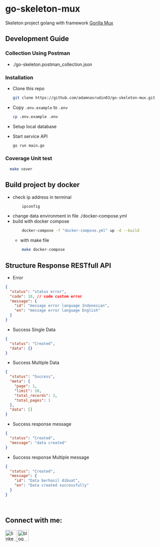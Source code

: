 # go-skeleton-mux
 Skeleton project golang with framework <a href="https://github.com/gorilla/mux" target="_blank"> Gorilla Mux </a>

## Development Guide

### Collection Using Postman
- ./go-skeleton.postman_collection.json
  
### Installation
- Clone this repo
    ```sh
    git clone https://github.com/adamnasrudin03/go-skeleton-mux.git
    ```

- Copy `.env.example` to `.env`

    ```sh
    cp .env.example .env
    ```
- Setup local database
- Start service API
    ```sh
    go run main.go
    ```

### Coverage Unit test
```sh
  make cover
```


## Build project by docker
- check ip address in terminal
    ```sh
        ipconfig
    ```
- change data environment in file ./docker-compose.yml
- build with docker compose
    ```sh
        docker-compose -f "docker-compose.yml" up -d --build 
    ```
    - with make file
    ```sh
        make docker-compose
    ```
    
## Structure Response RESTfull API 
- Error
```json
{
  "status": "status error",
  "code": 10, // code custom error
  "message": {
    "id": "message error language Indonesian",
    "en": "message error language English"
  }
}
```

- Success Single Data
```json
{
  "status": "Created",
  "data": {}
}
```

- Success Multiple Data
```json
{
  "status": "Success",
  "meta": {
    "page": 1,
    "limit": 10,
    "total_records": 3,
    "total_pages": 1
  },
  "data": []
}
```

- Success response message
```json
{
  "status": "Created",
  "message": "data created"
}
```

- Success response Multiple message
```json
{
  "status": "Created",
  "message": {
    "id": "Data berhasil dibuat",
    "en": "Data created successfully"
  }
}
```


<br clear="both">
<h2 align="left">Connect with me:</h2>
<div align="left">
  <a href="https://www.linkedin.com/in/adam-nasrudin/" target="_blank">
    <img src="https://img.shields.io/static/v1?message=LinkedIn&logo=linkedin&label=&color=0077B5&logoColor=white&labelColor=&style=for-the-badge" height="35" alt="linkedin logo"  />
  </a>
  <a href="https://adamnasrudin.vercel.app/blog" target="_blank">
    <img 
        src="https://img.shields.io/static/v1?message=My%20Blog&logo=blogger&label=&color=blue&logoColor=white&labelColor=&style=for-the-badge" height="35" alt="blog"  />
  </a>
</div>